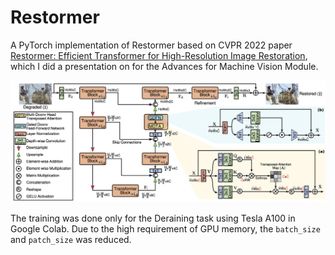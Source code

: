 # Restormer

A PyTorch implementation of Restormer based on CVPR 2022 paper
[Restormer: Efficient Transformer for High-Resolution Image Restoration](https://arxiv.org/abs/2111.09881), which I did a presentation on for the Advances for Machine Vision Module. 


![Network Architecture](figs/image.png)


The training was done only for the Deraining task using Tesla A100 in Google Colab. Due to the high requirement of GPU memory, the `batch_size` and `patch_size` was reduced. 

